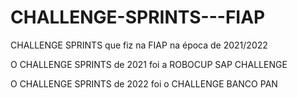 # CHALLENGE-SPRINTS---FIAP
CHALLENGE SPRINTS que fiz na FIAP na época de 2021/2022

O CHALLENGE SPRINTS de 2021 foi a ROBOCUP SAP CHALLENGE

O CHALLENGE SPRINTS de 2022 foi o CHALLENGE BANCO PAN
